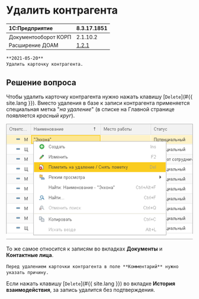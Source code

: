 # Удалить контрагента

|1C:Предприятие|8.3.17.1851
|:--- |:--- 
|Документооборот КОРП|2.1.10.2
|Расширение ДОАМ|[1.2.1]

[1.2.1]: //github.com/kc-doam/doam.cfe/tags

``` warning
**2021-05-20**  
Удалить карточку контрагента.
```

## Решение вопроса

Чтобы удалить карточку контрагента нужно нажать клавишу 
[`Delete`](#{{ site.lang }}). Вместо удаления в базе к записи контрагента 
применяется специальная метка "*на удаление*" (в списке на Главной странице 
появляется *красный круг*).  

![Пометить на удаление](images/mark_menu.png)

То же самое относится к записям во вкладках **Документы** и **Контактные лица**.

``` note
Перед удалением карточки контрагента в поле **Комментарий** нужно указать причину.
```

Если нажать клавишу [`Delete`](#{{ site.lang }}) во вкладке 
**История взаимодействия**, за запись удалится без подтверждения.


